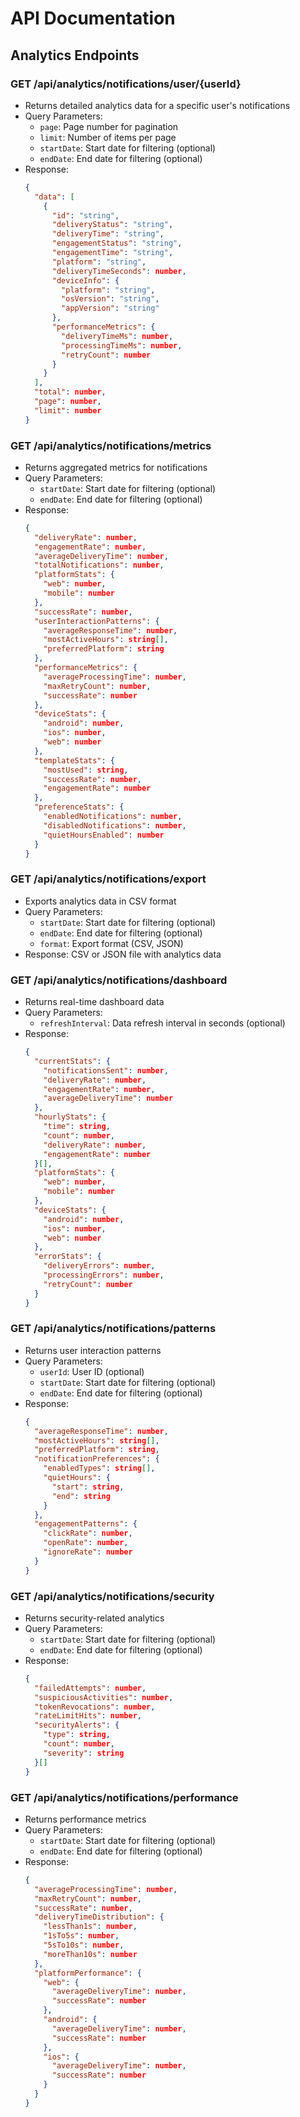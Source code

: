 # API Documentation

## Analytics Endpoints

### GET /api/analytics/notifications/user/{userId}
- Returns detailed analytics data for a specific user's notifications
- Query Parameters:
  - `page`: Page number for pagination
  - `limit`: Number of items per page
  - `startDate`: Start date for filtering (optional)
  - `endDate`: End date for filtering (optional)
- Response:
  ```json
  {
    "data": [
      {
        "id": "string",
        "deliveryStatus": "string",
        "deliveryTime": "string",
        "engagementStatus": "string",
        "engagementTime": "string",
        "platform": "string",
        "deliveryTimeSeconds": number,
        "deviceInfo": {
          "platform": "string",
          "osVersion": "string",
          "appVersion": "string"
        },
        "performanceMetrics": {
          "deliveryTimeMs": number,
          "processingTimeMs": number,
          "retryCount": number
        }
      }
    ],
    "total": number,
    "page": number,
    "limit": number
  }
  ```

### GET /api/analytics/notifications/metrics
- Returns aggregated metrics for notifications
- Query Parameters:
  - `startDate`: Start date for filtering (optional)
  - `endDate`: End date for filtering (optional)
- Response:
  ```json
  {
    "deliveryRate": number,
    "engagementRate": number,
    "averageDeliveryTime": number,
    "totalNotifications": number,
    "platformStats": {
      "web": number,
      "mobile": number
    },
    "successRate": number,
    "userInteractionPatterns": {
      "averageResponseTime": number,
      "mostActiveHours": string[],
      "preferredPlatform": string
    },
    "performanceMetrics": {
      "averageProcessingTime": number,
      "maxRetryCount": number,
      "successRate": number
    },
    "deviceStats": {
      "android": number,
      "ios": number,
      "web": number
    },
    "templateStats": {
      "mostUsed": string,
      "successRate": number,
      "engagementRate": number
    },
    "preferenceStats": {
      "enabledNotifications": number,
      "disabledNotifications": number,
      "quietHoursEnabled": number
    }
  }
  ```

### GET /api/analytics/notifications/export
- Exports analytics data in CSV format
- Query Parameters:
  - `startDate`: Start date for filtering (optional)
  - `endDate`: End date for filtering (optional)
  - `format`: Export format (CSV, JSON)
- Response: CSV or JSON file with analytics data

### GET /api/analytics/notifications/dashboard
- Returns real-time dashboard data
- Query Parameters:
  - `refreshInterval`: Data refresh interval in seconds (optional)
- Response:
  ```json
  {
    "currentStats": {
      "notificationsSent": number,
      "deliveryRate": number,
      "engagementRate": number,
      "averageDeliveryTime": number
    },
    "hourlyStats": {
      "time": string,
      "count": number,
      "deliveryRate": number,
      "engagementRate": number
    }[],
    "platformStats": {
      "web": number,
      "mobile": number
    },
    "deviceStats": {
      "android": number,
      "ios": number,
      "web": number
    },
    "errorStats": {
      "deliveryErrors": number,
      "processingErrors": number,
      "retryCount": number
    }
  }
  ```

### GET /api/analytics/notifications/patterns
- Returns user interaction patterns
- Query Parameters:
  - `userId`: User ID (optional)
  - `startDate`: Start date for filtering (optional)
  - `endDate`: End date for filtering (optional)
- Response:
  ```json
  {
    "averageResponseTime": number,
    "mostActiveHours": string[],
    "preferredPlatform": string,
    "notificationPreferences": {
      "enabledTypes": string[],
      "quietHours": {
        "start": string,
        "end": string
      }
    },
    "engagementPatterns": {
      "clickRate": number,
      "openRate": number,
      "ignoreRate": number
    }
  }
  ```

### GET /api/analytics/notifications/security
- Returns security-related analytics
- Query Parameters:
  - `startDate`: Start date for filtering (optional)
  - `endDate`: End date for filtering (optional)
- Response:
  ```json
  {
    "failedAttempts": number,
    "suspiciousActivities": number,
    "tokenRevocations": number,
    "rateLimitHits": number,
    "securityAlerts": {
      "type": string,
      "count": number,
      "severity": string
    }[]
  }
  ```

### GET /api/analytics/notifications/performance
- Returns performance metrics
- Query Parameters:
  - `startDate`: Start date for filtering (optional)
  - `endDate`: End date for filtering (optional)
- Response:
  ```json
  {
    "averageProcessingTime": number,
    "maxRetryCount": number,
    "successRate": number,
    "deliveryTimeDistribution": {
      "lessThan1s": number,
      "1sTo5s": number,
      "5sTo10s": number,
      "moreThan10s": number
    },
    "platformPerformance": {
      "web": {
        "averageDeliveryTime": number,
        "successRate": number
      },
      "android": {
        "averageDeliveryTime": number,
        "successRate": number
      },
      "ios": {
        "averageDeliveryTime": number,
        "successRate": number
      }
    }
  }
  ``` 